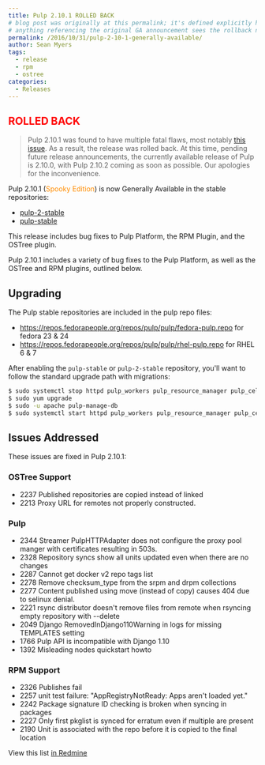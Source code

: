```yaml
---
title: Pulp 2.10.1 ROLLED BACK
# blog post was originally at this permalink; it's defined explicitly here so that
# anything referencing the original GA announcement sees the rollback notice.
permalink: /2016/10/31/pulp-2-10-1-generally-available/
author: Sean Myers
tags:
  - release
  - rpm
  - ostree
categories:
  - Releases
---
```

## <span style="color: red;">ROLLED BACK</span>

> Pulp 2.10.1 was found to have multiple fatal flaws, most
> notably [this issue](https://pulp.plan.io/issues/2378). As a result, the
> release was rolled back. At this time, pending future release announcements,
> the currently available release of Pulp is 2.10.0, with Pulp 2.10.2 coming
> as soon as possible. Our apologies for the inconvenience.

Pulp 2.10.1 (<span style="color: darkorange" title="Happy Halloween!">Spooky Edition</span>)
is now Generally Available in the stable repositories:

* [pulp-2-stable](https://repos.fedorapeople.org/pulp/pulp/stable/2/)
* [pulp-stable](https://repos.fedorapeople.org/pulp/pulp/stable/latest/)

This release includes bug fixes to Pulp Platform, the RPM Plugin,
and the OSTree plugin.

Pulp 2.10.1 includes a variety of bug fixes to the Pulp Platform, as well
as the OSTree and RPM plugins, outlined below.


## Upgrading

The Pulp stable repositories are included in the pulp repo files:

* <https://repos.fedorapeople.org/repos/pulp/pulp/fedora-pulp.repo> for fedora 23 & 24
* <https://repos.fedorapeople.org/repos/pulp/pulp/rhel-pulp.repo> for RHEL 6 & 7

After enabling the `pulp-stable` or `pulp-2-stable` repository, you'll want to follow the standard
upgrade path with migrations:

```sh
$ sudo systemctl stop httpd pulp_workers pulp_resource_manager pulp_celerybeat
$ sudo yum upgrade
$ sudo -u apache pulp-manage-db
$ sudo systemctl start httpd pulp_workers pulp_resource_manager pulp_celerybeat
```


## Issues Addressed

These issues are fixed in Pulp 2.10.1:

### OSTree Support

* 2237 Published repositories are copied instead of linked
* 2213 Proxy URL for remotes not properly constructed.

### Pulp

* 2344 Streamer PulpHTTPAdapter does not configure the proxy pool manger with certificates resulting in 503s.
* 2328 Repository syncs show all units updated even when there are no changes
* 2287 Cannot get docker v2 repo tags list
* 2278 Remove checksum_type from the srpm and drpm collections
* 2277 Content published using move (instead of copy) causes 404 due to selinux denial.
* 2221 rsync distributor doesn't remove files from remote when rsyncing empty repository with --delete
* 2049 Django RemovedInDjango110Warning in logs for missing TEMPLATES setting
* 1766 Pulp API is incompatible with Django 1.10
* 1392 Misleading nodes quickstart howto

### RPM Support

* 2326 Publishes fail
* 2257 unit test failure: "AppRegistryNotReady: Apps aren't loaded yet."
* 2242 Package signature ID checking is broken when syncing in packages
* 2227 Only first pkglist is synced for erratum even if multiple are present
* 2190 Unit is associated with the repo before it is copied to the final location

View this list [in Redmine](http://bit.ly/2eqCCZe)
